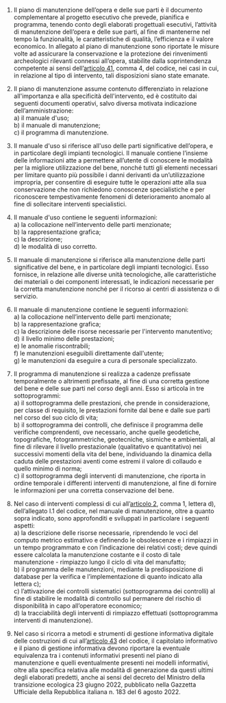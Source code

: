 1. Il piano di manutenzione dell’opera e delle sue parti è il documento complementare al progetto esecutivo che prevede, pianifica e programma, tenendo conto degli elaborati progettuali esecutivi, l’attività di manutenzione dell’opera e delle sue parti, al fine di mantenerne nel tempo la funzionalità, le caratteristiche di qualità, l’efficienza e il valore economico. In allegato al piano di manutenzione sono riportate le misure volte ad assicurare la conservazione e la protezione dei rinvenimenti archeologici rilevanti connessi all’opera, stabilite dalla soprintendenza competente ai sensi dell’[articolo 41](/index.html?article=articolo-41&version=1), comma 4, del codice, nei casi in cui, in relazione al tipo di intervento, tali disposizioni siano state emanate.

2. Il piano di manutenzione assume contenuto differenziato in relazione all'importanza e alla specificità dell'intervento, ed è costituito dai seguenti documenti operativi, salvo diversa motivata indicazione dell’amministrazione:<br>a) il manuale d'uso;<br>b) il manuale di manutenzione;<br>c) il programma di manutenzione.

3. Il manuale d'uso si riferisce all'uso delle parti significative dell’opera, e in particolare degli impianti tecnologici. Il manuale contiene l’insieme delle informazioni atte a permettere all’utente di conoscere le modalità per la migliore utilizzazione del bene, nonché tutti gli elementi necessari per limitare quanto più possibile i danni derivanti da un’utilizzazione impropria, per consentire di eseguire tutte le operazioni atte alla sua conservazione che non richiedono conoscenze specialistiche e per riconoscere tempestivamente fenomeni di deterioramento anomalo al fine di sollecitare interventi specialistici.

4. Il manuale d'uso contiene le seguenti informazioni:<br>a) la collocazione nell’intervento delle parti menzionate;<br>b) la rappresentazione grafica;<br>c) la descrizione;<br>d) le modalità di uso corretto.

5. Il manuale di manutenzione si riferisce alla manutenzione delle parti significative del bene, e in particolare degli impianti tecnologici. Esso fornisce, in relazione alle diverse unità tecnologiche, alle caratteristiche dei materiali o dei componenti interessati, le indicazioni necessarie per la corretta manutenzione nonché per il ricorso ai centri di assistenza o di servizio.

6. Il manuale di manutenzione contiene le seguenti informazioni:<br>a) la collocazione nell’intervento delle parti menzionate;<br>b) la rappresentazione grafica;<br>c) la descrizione delle risorse necessarie per l'intervento manutentivo;<br>d) il livello minimo delle prestazioni;<br>e) le anomalie riscontrabili;<br>f) le manutenzioni eseguibili direttamente dall'utente;<br>g) le manutenzioni da eseguire a cura di personale specializzato.

7. Il programma di manutenzione si realizza a cadenze prefissate temporalmente o altrimenti prefissate, al fine di una corretta gestione del bene e delle sue parti nel corso degli anni. Esso si articola in tre sottoprogrammi:<br>a) il sottoprogramma delle prestazioni, che prende in considerazione, per classe di requisito, le prestazioni fornite dal bene e dalle sue parti nel corso del suo ciclo di vita;<br>b) il sottoprogramma dei controlli, che definisce il programma delle verifiche comprendenti, ove necessario, anche quelle geodetiche, topografiche, fotogrammetriche, geotecniche, sismiche e ambientali, al fine di rilevare il livello prestazionale (qualitativo e quantitativo) nei successivi momenti della vita del bene, individuando la dinamica della caduta delle prestazioni aventi come estremi il valore di collaudo e quello minimo di norma;<br>c) il sottoprogramma degli interventi di manutenzione, che riporta in ordine temporale i differenti interventi di manutenzione, al fine di fornire le informazioni per una corretta conservazione del bene.

8. Nel caso di interventi complessi di cui all’[articolo 2](/index.html?article=allegato-1.1-articolo-2&version=1), comma 1, lettera d), dell’allegato I.1 del codice, nel manuale di manutenzione, oltre a quanto sopra indicato, sono approfonditi e sviluppati in particolare i seguenti aspetti:<br>a) la descrizione delle risorse necessarie, riprendendo le voci del computo metrico estimativo e definendo le obsolescenze e i rimpiazzi in un tempo programmato e con l’indicazione dei relativi costi; deve quindi essere calcolata la manutenzione costante e il costo di tale manutenzione - rimpiazzo lungo il ciclo di vita del manufatto;<br>b) il programma delle manutenzioni, mediante la predisposizione di database per la verifica e l’implementazione di quanto indicato alla lettera c);<br>c) l’attivazione dei controlli sistematici (sottoprogramma dei controlli) al fine di stabilire le modalità di controllo sul permanere del rischio di disponibilità in capo all’operatore economico;<br>d) la tracciabilità degli interventi di rimpiazzo effettuati (sottoprogramma interventi di manutenzione).

9. Nel caso si ricorra a metodi e strumenti di gestione informativa digitale delle costruzioni di cui all’[articolo 43](/index.html?article=articolo-43&version=1) del codice, il capitolato informativo e il piano di gestione informativa devono riportare la eventuale equivalenza tra i contenuti informativi presenti nel piano di manutenzione e quelli eventualmente presenti nei modelli informativi, oltre alla specifica relativa alle modalità di generazione da questi ultimi degli elaborati predetti, anche ai sensi del decreto del Ministro della transizione ecologica 23 giugno 2022, pubblicato nella Gazzetta Ufficiale della Repubblica italiana n. 183 del 6 agosto 2022.